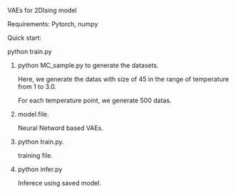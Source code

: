 VAEs for 2DIsing model 

Requirements: Pytorch, numpy

Quick start:

python train.py 

1. python MC_sample.py to generate the datasets.

   Here, we generate the datas with size of 45 in the range of temperature from 1 to 3.0. 
   
   For each temperature point, we generate 500 datas.

2. model.file. 
   
   Neural Netword based VAEs.

3. python train.py.

   training file. 

4. python infer.py 

   Inferece using saved model.  
